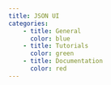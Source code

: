 ```yaml
---
title: JSON UI
categories:
    - title: General
      color: blue
    - title: Tutorials
      color: green
    - title: Documentation
      color: red
---
```

